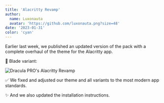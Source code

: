 ```yaml
---
title: 'Alacritty Revamp'
author:
  name: Luxonauta
  avatar: 'https://github.com/luxonauta.png?size=48'
date: '2023-01-31'
color: 'cyan'
---
```


Earlier last week, we published an updated version of the pack with a complete overhaul of the theme for the Alacritty app.

🔪 Blade variant:

![Dracula PRO's Alacritty Revamp](/static/img/logs/alacritty-revamp-a.png)

✅ We fixed and adjusted our theme and all variants to the most modern app standards.

✨ And we also updated the installation instructions.
